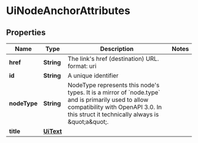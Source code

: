 

# UiNodeAnchorAttributes


## Properties

| Name | Type | Description | Notes |
|------------ | ------------- | ------------- | -------------|
|**href** | **String** | The link&#39;s href (destination) URL.  format: uri |  |
|**id** | **String** | A unique identifier |  |
|**nodeType** | **String** | NodeType represents this node&#39;s types. It is a mirror of &#x60;node.type&#x60; and is primarily used to allow compatibility with OpenAPI 3.0.  In this struct it technically always is \&quot;a\&quot;. |  |
|**title** | [**UiText**](UiText.md) |  |  |




